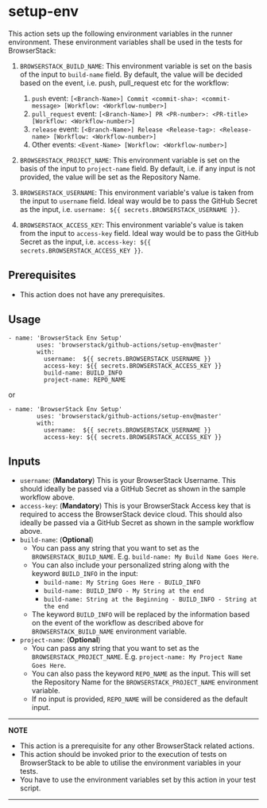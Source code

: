 # setup-env

This action sets up the following environment variables in the runner environment. These environment variables shall be used in the tests for BrowserStack:

1. `BROWSERSTACK_BUILD_NAME`: This environment variable is set on the basis of the input to `build-name` field. By default, the value will be decided based on the event, i.e. push, pull_request etc for the workflow:
   1. `push` event: `[<Branch-Name>] Commit <commit-sha>: <commit-message> [Workflow: <Workflow-number>]`
   2. `pull_request` event: `[<Branch-Name>] PR <PR-number>: <PR-title> [Workflow: <Workflow-number>]`
   3. `release` event: `[<Branch-Name>] Release <Release-tag>: <Release-name> [Workflow: <Workflow-number>]`
   4. Other events: `<Event-Name> [Workflow: <Workflow-number>]`

2. `BROWSERSTACK_PROJECT_NAME`: This environment variable is set on the basis of the input to `project-name` field. By default, i.e. if any input is not provided, the value will be set as the Repository Name.
3. `BROWSERSTACK_USERNAME`: This environment variable's value is taken from the input to `username` field. Ideal way would be to pass the GitHub Secret as the input, i.e. `username: ${{ secrets.BROWSERSTACK_USERNAME }}`.
4. `BROWSERSTACK_ACCESS_KEY`: This environment variable's value is taken from the input to `access-key` field. Ideal way would be to pass the GitHub Secret as the input, i.e. `access-key: ${{ secrets.BROWSERSTACK_ACCESS_KEY }}`.

## Prerequisites
* This action does not have any prerequisites.

## Usage
```
- name: 'BrowserStack Env Setup'
        uses: 'browserstack/github-actions/setup-env@master'
        with:
          username:  ${{ secrets.BROWSERSTACK_USERNAME }}
          access-key: ${{ secrets.BROWSERSTACK_ACCESS_KEY }}
          build-name: BUILD_INFO
          project-name: REPO_NAME
```

or

```
- name: 'BrowserStack Env Setup'
        uses: 'browserstack/github-actions/setup-env@master'
        with:
          username:  ${{ secrets.BROWSERSTACK_USERNAME }}
          access-key: ${{ secrets.BROWSERSTACK_ACCESS_KEY }}
```

## Inputs
* `username`: (**Mandatory**) This is your BrowserStack Username. This should ideally be passed via a GitHub Secret as shown in the sample workflow above.
* `access-key`: (**Mandatory**) This is your BrowserStack Access key that is required to access the BrowserStack device cloud. This should also ideally be passed via a GitHub Secret as shown in the sample workflow above.
* `build-name`: (**Optional**)
  * You can pass any string that you want to set as the `BROWSERSTACK_BUILD_NAME`. E.g. `build-name: My Build Name Goes Here`.
  * You can also include your personalized string along with the keyword `BUILD_INFO` in the input:
    * `build-name: My String Goes Here - BUILD_INFO`
    * `build-name: BUILD_INFO - My String at the end`
    * `build-name: String at the Beginning - BUILD_INFO - String at the end`
  * The keyword `BUILD_INFO` will be replaced by the information based on the event of the workflow as described above for `BROWSERSTACK_BUILD_NAME` environment variable.
* `project-name`: (**Optional**)
  * You can pass any string that you want to set as the `BROWSERSTACK_PROJECT_NAME`. E.g. `project-name: My Project Name Goes Here`.
  * You can also pass the keyword `REPO_NAME` as the input. This will set the Repository Name for the `BROWSERSTACK_PROJECT_NAME` environment variable.
  * If no input is provided, `REPO_NAME` will be considered as the default input.

---
**NOTE**
* This action is a prerequisite for any other BrowserStack related actions.
* This action should be invoked prior to the execution of tests on BrowserStack to be able to utilise the environment variables in your tests.
* You have to use the environment variables set by this action in your test script.
---